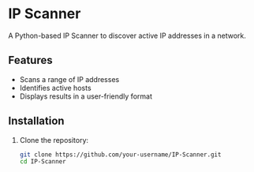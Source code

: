 # IP Scanner

A Python-based IP Scanner to discover active IP addresses in a network.

## Features

- Scans a range of IP addresses
- Identifies active hosts
- Displays results in a user-friendly format

## Installation

1. Clone the repository:
   ```bash
   git clone https://github.com/your-username/IP-Scanner.git
   cd IP-Scanner
